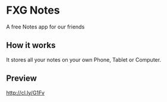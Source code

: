 # FXG Notes

A free Notes app for our friends

## How it works
It stores all your notes on your own Phone, Tablet or Computer.

## Preview
http://cl.ly/G1Fv